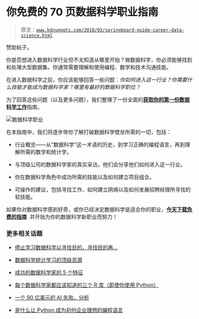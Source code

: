 # 你免费的 70 页数据科学职业指南

> 原文：[`www.kdnuggets.com/2018/03/springboard-guide-career-data-science.html`](https://www.kdnuggets.com/2018/03/springboard-guide-career-data-science.html)

赞助帖子。

你是否想进入数据科学行业但不太知道从哪里开始？做数据科学，你必须能够找到和处理大型数据集。你通常需要理解和使用编程、数学和技术沟通技能。

在进入数据科学之前，你应该能够回答一些问题：*你如何进入这一行业？你需要什么技能才能成为数据科学家？哪里有最好的数据科学职位？*

为了回答这些问题（以及更多问题），我们整理了一份全面的[**获取你的第一份数据科学工作**](https://www.springboard.com/resources/guide-to-data-science-jobs/?utm_source=KDNuggets&utm_medium=email&utm_campaign=march%202018%20promotion)指南。

![数据科学职业](https://www.springboard.com/resources/guide-to-data-science-jobs/?utm_source=KDNuggets&utm_medium=email&utm_campaign=march%202018%20promotion)

在本指南中，我们将逐步带你了解打破数据科学壁垒所需的一切，包括：

+   行业概览——从“数据科学”这一术语的历史，到学习正确的编程语言，再到理解所需的数学和统计学。

+   与顶级公司的数据科学家的真实采访。他们会分享他们如何进入这一行业。

+   你在数据科学角色中成功所需的技能以及如何建立项目组合。

+   可操作的建议，包括寻找工作、如何建立网络以及如何发展招聘经理所寻找的软技能。

如果你对数据科学感到好奇，或你已经决定数据科学是适合你的职业，[**今天下载免费的指南**](https://www.springboard.com/resources/guide-to-data-science-jobs/?utm_source=KDNuggets&utm_medium=email&utm_campaign=march%202018%20promotion)  并开始为你的数据科学新职业而努力！

### 更多相关话题

+   [停止学习数据科学以寻找目的，寻找目的再…](https://www.kdnuggets.com/2021/12/stop-learning-data-science-find-purpose.html)

+   [数据科学统计学习的顶级资源](https://www.kdnuggets.com/2021/12/springboard-top-resources-learn-data-science-statistics.html)

+   [成功的数据科学家的 5 个特征](https://www.kdnuggets.com/2021/12/5-characteristics-successful-data-scientist.html)

+   [每个数据科学家都应该知道的三个 R 库（即使你使用 Python）](https://www.kdnuggets.com/2021/12/three-r-libraries-every-data-scientist-know-even-python.html)

+   [一个 90 亿美元的 AI 失败，分析](https://www.kdnuggets.com/2021/12/9b-ai-failure-examined.html)

+   [是什么让 Python 成为初创企业理想的编程语言](https://www.kdnuggets.com/2021/12/makes-python-ideal-programming-language-startups.html)

